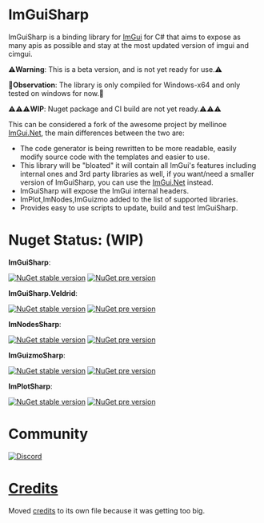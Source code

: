 # ImGuiSharp
ImGuiSharp is a binding library for [ImGui](https://github.com/ocornut/imgui) for C# that aims to expose as many apis as possible and stay at the most updated version of imgui and cimgui.

⚠️**Warning**: This is a beta version, and is not yet ready for use.⚠️

🔴**Observation**: The library is only compiled for Windows-x64 and only tested on windows for now.🔴

⚠️⚠️⚠️**WIP**: Nuget package and CI build are not yet ready.⚠️⚠️⚠️

This can be considered a fork of the awesome project by mellinoe [ImGui.Net](https://github.com/mellinoe/ImGui.NET), the main differences between the two are:

- The code generator is being rewritten to be more readable, easily modify source code with the templates and easier to use.
- This library will be "bloated" it will contain all ImGui's features including internal ones and 3rd party libraries as well, if you want/need a smaller version of ImGuiSharp, you can use the [ImGui.Net](https://github.com/mellinoe/ImGui.NET) instead.
- ImGuiSharp will expose the ImGui internal headers.
- ImPlot,ImNodes,ImGuizmo added to the list of supported libraries.
- Provides easy to use scripts to update, build and test ImGuiSharp.

# Nuget Status: (WIP)
**ImGuiSharp**:

[![NuGet stable version](https://badgen.net/nuget/v/ImGuiSharp)](https://nuget.org/packages/ImGuiSharp)
[![NuGet pre version](https://badgen.net/nuget/v/ImGuiSharp/pre)](https://nuget.org/packages/ImGuiSharp)

**ImGuiSharp.Veldrid**:

[![NuGet stable version](https://badgen.net/nuget/v/ImGuiSharp.Veldrid)](https://nuget.org/packages/ImGuiSharp.Veldrid)
[![NuGet pre version](https://badgen.net/nuget/v/ImGuiSharp.Veldrid/pre)](https://nuget.org/packages/ImGuiSharp.Veldrid)

**ImNodesSharp**:

[![NuGet stable version](https://badgen.net/nuget/v/ImNodesSharp)](https://nuget.org/packages/ImNodesSharp)
[![NuGet pre version](https://badgen.net/nuget/v/ImNodesSharp/pre)](https://nuget.org/packages/ImNodesSharp)

**ImGuizmoSharp**:

[![NuGet stable version](https://badgen.net/nuget/v/ImGuizmoSharp)](https://nuget.org/packages/ImGuizmoSharp)
[![NuGet pre version](https://badgen.net/nuget/v/ImGuizmoSharp/pre)](https://nuget.org/packages/ImGuizmoSharp)

**ImPlotSharp**:

[![NuGet stable version](https://badgen.net/nuget/v/ImPlotSharp)](https://www.nuget.org/packages/ImPlotSharp)
[![NuGet pre version](https://badgen.net/nuget/v/ImPlotSharp/pre)](https://www.nuget.org/packages/ImPlotSharp)

# Community 

[![Discord](https://badgen.net/badge/icon/discord?icon=discord&label)](https://discord.com/invite/G8vYJRZ6JT)

# [Credits](https://github.com/MarioGK/ImGuiSharp/blob/main/CREDITS.md)

Moved [credits](https://github.com/MarioGK/ImGuiSharp/blob/main/CREDITS.md) to its own file because it was getting too big.